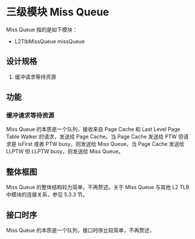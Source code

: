 # 三级模块 Miss Queue

Miss Queue 指的是如下模块：

* L2TlbMissQueue missQueue

## 设计规格

1. 缓冲请求等待资源

## 功能

### 缓冲请求等待资源

Miss Queue 的本质是一个队列，接收来自 Page Cache 和 Last Level Page Table Walker 的请求，发送给 Page
Cache。当 Page Cache 发送给 PTW 但请求是 isFirst 或者 PTW busy，则发送给 Miss Queue，当 Page Cache
发送给 LLPTW 但 LLPTW busy，则发送给 Miss Queue。

## 整体框图

Miss Queue 的整体结构较为简单，不再赘述。关于 Miss Queue 与其他 L2 TLB 中模块的连接关系，参见 5.3.3 节。

## 接口时序

Miss Queue 的本质是一个队列，接口时序比较简单，不再赘述，
